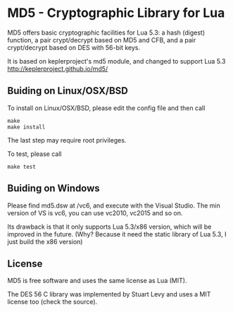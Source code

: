 # MD5 - Cryptographic Library for Lua

MD5 offers basic cryptographic facilities for Lua 5.3: a hash (digest)
function, a pair crypt/decrypt based on MD5 and CFB, and a pair crypt/decrypt based
on DES with 56-bit keys.

It is based on keplerproject's md5 module, and changed to support Lua 5.3
http://keplerproject.github.io/md5/

## Buiding on Linux/OSX/BSD

To install on Linux/OSX/BSD, please edit the config file and then call

```
make
make install
```

The last step may require root privileges.

To test, please call

```
make test
```

## Buiding on Windows

Please find md5.dsw at /vc6, and execute with the Visual Studio. The min version of VS is vc6, you can use vc2010, vc2015 and so on. 

Its drawback is that it only supports Lua 5.3/x86 version, which will be improved in the future. (Why? Because it need the static library of Lua 5.3, I just build the x86 version)


## License

MD5 is free software and uses the same license as Lua (MIT). 

The DES 56 C library was implemented by Stuart Levy and uses a MIT license too (check the source).
